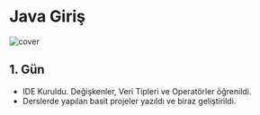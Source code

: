 # Java Giriş
![cover](https://www.vectorlogo.zone/logos/java/java-ar21.svg)
## 1. Gün
* IDE Kuruldu. Değişkenler, Veri Tipleri ve Operatörler öğrenildi.
* Derslerde yapılan basit projeler yazıldı ve biraz geliştirildi.
